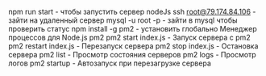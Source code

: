npm run start - чтобы запустить сервер nodeJs
ssh root@79.174.84.106 - зайти на удаленный сервер
mysql -u root -p - зайти в mysql  чтобы проверить статус
npm install -g pm2 - установить глобально Менеджер процессов для Node.js pm2
pm2 start index.js - Запуск сервера с pm2
pm2 restart index.js - Перезапуск сервера
pm2 stop index.js - Остановка сервера
pm2 list - Просмотр состояния серверов
pm2 logs - Просмотр логов
pm2 startup - Автозапуск при перезагрузке сервера